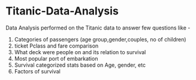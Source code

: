 # Titanic-Data-Analysis

Data Analysis performed on the Titanic data to answer few questions like -
1. Categories of passengers (age group,gender,couples, no of children)
2. ticket Pclass and fare comparison
3. What deck were people on and its relation to survival
4. Most popular port of embarkation
5. Survival categorized stats based on Age, gender, etc
6. Factors of survival
